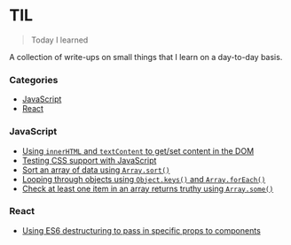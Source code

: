 # TIL

> Today I learned

A collection of write-ups on small things that I learn on a day-to-day basis.

### Categories

* [JavaScript](#javascript)
* [React](#react)


### JavaScript

* [Using `innerHTML` and `textContent` to get/set content in the DOM](javascript/using-innerhtml-textcontent.md)
* [Testing CSS support with JavaScript](javascript/css-feature-support-testing.md)
* [Sort an array of data using `Array.sort()`](javascript/array-sort-method.md)
* [Looping through objects using `Object.keys()` and `Array.forEach()`](javascript/loop-through-objects-object-keys-foreach.md)
* [Check at least one item in an array returns truthy using `Array.some()`](javascript/array-some-check-at-least-one-item-truthy.md)

### React
* [Using ES6 destructuring to pass in specific props to components](react/use-es6-destructuring-syntax-to-pass-in-specific-props.md)
